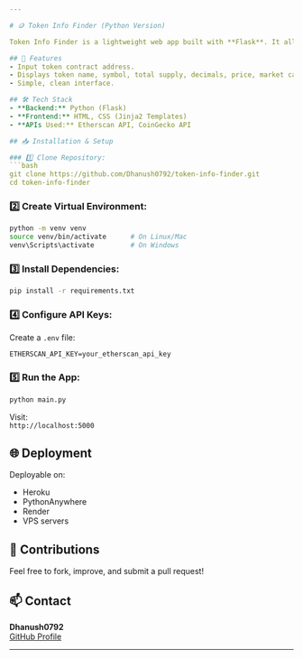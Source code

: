 ```yaml
---

# 🪙 Token Info Finder (Python Version)

Token Info Finder is a lightweight web app built with **Flask**. It allows users to input a cryptocurrency token's contract address and fetch detailed information using **Etherscan** and **CoinGecko** APIs.

## 🚀 Features
- Input token contract address.
- Displays token name, symbol, total supply, decimals, price, market cap, etc.
- Simple, clean interface.

## 🛠️ Tech Stack
- **Backend:** Python (Flask)
- **Frontend:** HTML, CSS (Jinja2 Templates)
- **APIs Used:** Etherscan API, CoinGecko API

## 📥 Installation & Setup

### 1️⃣ Clone Repository:
```bash
git clone https://github.com/Dhanush0792/token-info-finder.git
cd token-info-finder
```

### 2️⃣ Create Virtual Environment:
```bash
python -m venv venv
source venv/bin/activate      # On Linux/Mac
venv\Scripts\activate         # On Windows
```

### 3️⃣ Install Dependencies:
```bash
pip install -r requirements.txt
```

### 4️⃣ Configure API Keys:
Create a `.env` file:
```
ETHERSCAN_API_KEY=your_etherscan_api_key
```

### 5️⃣ Run the App:
```bash
python main.py
```
Visit:  
`http://localhost:5000`

## 🌐 Deployment
Deployable on:
- Heroku
- PythonAnywhere
- Render
- VPS servers

## 🙌 Contributions
Feel free to fork, improve, and submit a pull request!

## 📫 Contact
**Dhanush0792**  
[GitHub Profile](https://github.com/Dhanush0792)

---
```

